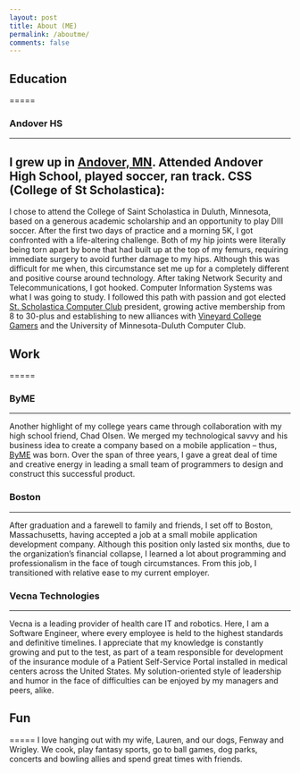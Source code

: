 ```yaml
---
layout: post
title: About (ME)
permalink: /aboutme/
comments: false
---
```


## Education
=====
### Andover HS
-----
  I grew up in <a href="http://en.wikipedia.org/wiki/Andover,_Minnesota" rel="external">Andover, MN</a>. Attended Andover High School, played soccer, ran track.
CSS (College of St Scholastica):
-----
  I chose to attend the College of Saint Scholastica in Duluth, Minnesota, based on a generous academic scholarship and an opportunity to play DIII soccer. After the first two days of practice and a morning 5K, I got confronted with a life-altering challenge. Both of my hip joints were literally being torn apart by bone that had built up at the top of my femurs, requiring immediate surgery to avoid further damage to my hips. Although this was difficult for me when, this circumstance set me up for a completely different and positive course around technology. After taking Network Security and Telecommunications, I got hooked. Computer Information Systems was what I was going to study. I followed this path with passion and got elected <a href="http://student.css.edu/cis/" rel="external">St. Scholastica Computer Club</a> president, growing active membership from 8 to 30-plus and establishing to new alliances with <a href="https://www.facebook.com/groups/175670680210/" rel="external">Vineyard College Gamers</a> and the University of Minnesota-Duluth Computer Club.

## Work
=====
### ByME
-----
  Another highlight of my college years came through collaboration with my high school friend, Chad Olsen. We merged my technological savvy and his business idea to create a company based on a mobile application – thus, <a href="http://www.collegeby.me/" rel="external">ByME</a> was born. Over the span of three years, I gave a great deal of time and creative energy in leading a small team of programmers to design and construct this successful product.
### Boston
-----
  After graduation and a farewell to family and friends, I set off to Boston, Massachusetts, having accepted a job at a small mobile application development company. Although this position only lasted six months, due to the organization’s financial collapse, I learned a lot about programming and professionalism in the face of tough circumstances. From this job, I transitioned with relative ease to my current employer.
### Vecna Technologies
-----
  Vecna is a leading provider of health care IT and robotics. Here, I am a Software Engineer, where every employee is held to the highest standards and definitive timelines. I appreciate that my knowledge is constantly growing and put to the test, as part of a team responsible for development of the insurance module of a Patient Self-Service Portal installed in medical centers across the United States. My solution-oriented style of leadership and humor in the face of difficulties can be enjoyed by my managers and peers, alike.

## Fun
=====
  I love hanging out with my wife, Lauren, and our dogs, Fenway and Wrigley. We cook, play fantasy sports, go to ball games, dog parks, concerts and bowling allies and spend great times with friends.

